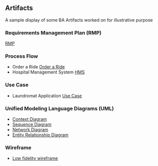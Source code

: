 ## Artifacts
A sample display of some BA Artifacts worked on for illustrative purpose

### Requirements Management Plan (RMP)

[RMP](https://github.com/tomiolaniyan/Artifacts/blob/main/Requirements%20Management%20Plan.md)

### Process Flow
- Order a Ride [Order a Ride](https://github.com/tomiolaniyan/Artifacts/blob/main/RideIT%20Order%20flowchart%20(1).jpg)
- Hospital Management System [HMS](https://github.com/tomiolaniyan/Artifacts/blob/main/HMS-Page-1.drawio%20(1).png)
### Use Case
- Laundromat Application [Use Case](https://github.com/tomiolaniyan/Artifacts/blob/main/Easywash%20Use%20case.drawio.png)
### Unified Modeling Language Diagrams (UML)
- [Context Diagram](https://github.com/tomiolaniyan/Artifacts/blob/main/Brooks%20context%20Diagram-Page-1.drawio.png)
- [Sequence Diagram](https://github.com/tomiolaniyan/Artifacts/blob/main/Brooks%20Sequence%20diagram-Page-2.drawio.png)
- [Network Diagram](https://github.com/tomiolaniyan/Artifacts/blob/main/Brooks%20Network%20diagram.drawio.png)
- [Entity Relationship Diagram](https://github.com/tomiolaniyan/Artifacts/blob/main/Brooks%20Entity%20relationship%20diagram.drawio.png)
### Wireframe
- [Low fidelity wireframe](https://github.com/tomiolaniyan/Artifacts/blob/main/Brooks%20Wireframe%201.png)

